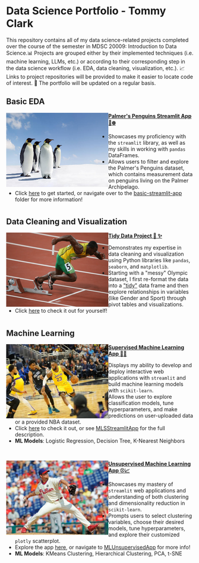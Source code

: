 # Data Science Portfolio - Tommy Clark

This repository contains all of my data science-related projects completed over the course of the semester in MDSC 20009: Introduction to Data Science.📊 Projects are grouped either by their implemented techniques (i.e. machine learning, LLMs, etc.) or according to their corresponding step in the data science workflow (i.e. EDA, data cleaning, visualization, etc.). 📈 Links to project repositories will be provided to make it easier to locate code of interest. 🔗 The portfolio will be updated on a regular basis.

## Basic EDA
<img align="left" width="275" height="200" src="Images/Penguins.jpg"> **[Palmer's Penguins Streamlit App 🐧❄️](https://github.com/t-clark04/Clark-Data-Science-Portfolio/tree/main/basic-streamlit-app)** 

  - Showcases my proficiency with the ``streamlit`` library, as well as my skills in working with ``pandas`` DataFrames.
  - Allows users to filter and explore the Palmer's Penguins dataset, which contains measurement data on penguins living on the Palmer Archipelago.
  - Click [here](https://clark-penguins.streamlit.app) to get started, or navigate over to the [basic-streamlit-app](https://github.com/t-clark04/Clark-Data-Science-Portfolio/tree/main/basic-streamlit-app) folder for more information! 

#

## Data Cleaning and Visualization
<img align="left" width="275" height="200" src="Images/Olympics.webp"> **[Tidy Data Project 🧹 ✨](https://github.com/t-clark04/Clark-Data-Science-Portfolio/tree/main/TidyData-Project)**  

- Demonstrates my expertise in data cleaning and visualization using Python libraries like ``pandas``, ``seaborn``, and ``matplotlib``.
- Starting with a "messy" Olympic dataset, I first re-format the data into a ["tidy"](https://www.jstatsoft.org/article/view/v059i10) data frame and then explore relationships in variables (like Gender and Sport) through pivot tables and visualizations.
- Click [here](https://github.com/t-clark04/Clark-Data-Science-Portfolio/tree/main/TidyData-Project) to check it out for yourself! 

#

## Machine Learning
<img align="left" width="275" height="200" src="Images/NBA.jpg"> **[Supervised Machine Learning App 🤖🏀](https://github.com/t-clark04/Clark-Data-Science-Portfolio/tree/main/MLStreamlitApp)**

- Displays my ability to develop and deploy interactive web applications with ``streamlit`` and build machine learning models with ``scikit-learn``.
- Allows the user to explore classification models, tune hyperparameters, and make predictions on user-uploaded data or a provided NBA dataset.
- Click [here](https://clark-machine-learning.streamlit.app/) to check it out, or see [MLSStreamlitApp](https://github.com/t-clark04/Clark-Data-Science-Portfolio/tree/main/MLStreamlitApp) for the full description.
- **ML Models**: Logistic Regression, Decision Tree, K-Nearest Neighbors

<br clear="all">

<img align="left" width="275" height="200" src="Images/MLB.jpg"> **[Unsupervised Machine Learning App ⚾📈](https://github.com/t-clark04/Clark-Data-Science-Portfolio/tree/main/MLUnsupervisedApp)**

- Showcases my mastery of ``streamlit`` web applications and understanding of both clustering and dimensionality reduction in ``scikit-learn``.
- Prompts users to select clustering variables, choose their desired models, tune hyperparameters, and explore their customized ``plotly`` scatterplot.
- Explore the app [here](https://clark-unsupervised.streamlit.app/), or navigate to [MLUnsupervisedApp](https://github.com/t-clark04/Clark-Data-Science-Portfolio/tree/main/MLUnsupervisedApp) for more info!  
- **ML Models**: KMeans Clustering, Hierarchical Clustering, PCA, t-SNE

#

